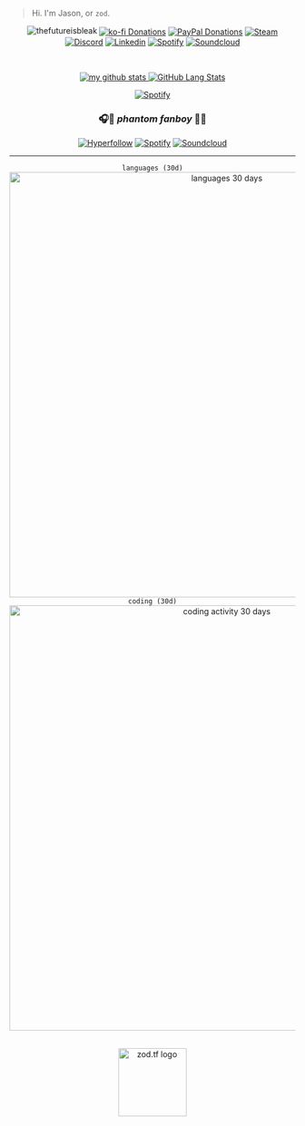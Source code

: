 
> Hi. I'm Jason, or `zod`. 

<div align="center"> 
  
  
![thefutureisbleak](https://user-images.githubusercontent.com/16076573/222304718-ad241b68-c945-4346-8f85-40bc7e6c8376.png)
[<img align="center" alt="ko-fi Donations" src="https://img.shields.io/badge/Ko--fi-F16061?style=for-the-badge&logo=ko-fi&logoColor=white"/>][ko-fi]
[<img align="center" alt="PayPal Donations" src="https://img.shields.io/badge/PayPal-00457C?style=for-the-badge&logo=paypal&logoColor=white"/>][paypal]
[<img align="center" alt="Steam" src="https://img.shields.io/badge/Steam-144475.svg?&style=for-the-badge&logo=steam&logoColor=white" />][steam]
[<img align="center" alt="Discord" src="https://img.shields.io/badge/Discord-5560E9.svg?&style=for-the-badge&logo=discord&logoColor=white" />][discord]
[<img align="center" alt="Linkedin" src="https://img.shields.io/badge/Linkedin-0956A2.svg?&style=for-the-badge&logo=linkedin&logoColor=white" />][linkedin]
[<img align="center" alt="Spotify" src="https://img.shields.io/badge/Spotify-0D5F2A.svg?&style=for-the-badge&logo=spotify&logoColor=white" />][spotify]
[<img align="center" alt="Soundcloud" src="https://img.shields.io/badge/SoundCloud-FF3300.svg?style=for-the-badge&logo=soundcloud&logoColor=white" />][soundcloud]


<br />
  
</div>  

<div align="center">
  
[![my github stats](https://github-readme-stats.vercel.app/api?username=zudsniper&theme=transparent&show_icons=true&include_all_commits=true&count_private=true&hide_rank=false&custom_title=statistics&line_height=24&hide_title=true&text_bold=true&card_width=420&ring_color=f34b7d&text_color=007ec4&icon_color=f34b7d&border_color=69b7df) ![GitHub Lang Stats](https://github-readme-stats.vercel.app/api/top-langs/?username=zudsniper&theme=transparent&layout=compact&langs_count=8&size_weight=0.5&count_weight=0.5&include_all_commits=true&count_private=true&hide_title=true&text_bold=true&card_width=360&text_color=007ec4&border_color=69b7df)](https://gh.zod.tf)  

  
<p><a target="_blank" href="https://open.spotify.com/user/dohflip7mdboclrx7m1kjjdp1"><img alt="Spotify" src="https://spotify-now-playing-poggers.vercel.app/api/spotify?background_color=0a0e12&amp;border_color=16c60c"  data-canonical-src="https://spotify-now-playing-poggers.vercel.app/api/spotify?background_color=0a0e12&border_color=16c60c" style="max-width: 100%;"></a></p>
  
 
### 🎧🎤 $phantom$ $fanboy$  🎸🎹  
[<img align="center" alt="Hyperfollow" src="https://img.shields.io/badge/Streaming-78004D?style=for-the-badge&logo=LMMS&logoColor=white" />][hyperfollow]
[<img align="center" alt="Spotify" src="https://img.shields.io/badge/Spotify-0D5F2A?&style=for-the-badge&logo=spotify&logoColor=white" />][spotify]
[<img align="center" alt="Soundcloud" src="https://img.shields.io/badge/SoundCloud-FF3300?style=for-the-badge&logo=soundcloud&logoColor=white" />][soundcloud]  
  
<hr>

<div align="center">
<div><span align="left"><code>languages (30d)</code></span><br /><img alt="languages 30 days" src="https://wakatime.com/share/@zodsuper/f158dfac-8d01-4244-803f-40557f3e8cd9.svg" width="750rem" align="center"></div>
  <div><span align="left"><code>coding (30d)</code></span><br /><img alt="coding activity 30 days" src="https://wakatime.com/share/@zodsuper/778a6016-8eca-4d5e-8016-7ed79e78f962.svg" width="750rem" align="center"></div>
<br />
</div>


<a href="https://zod.tf/"><img src="https://github.com/zudsniper/zudsniper/assets/16076573/0b2203d4-2e8f-44d9-ac9c-2b5097d1f961" alt="zod.tf logo" width="120px" style="max-width: 100%;"></a>

[twitter]: https://twitter.com/phantom_fanboy
[youtube]: https://www.youtube.com/watch?v=SYbEESxS1hc
[instagram]: https://instagram.com/jasonmcelhenney
[steam]: https://steamcommunity.com/id/zodtf/
[discord]: https://discord.com/users/260934923261706260
[linkedin]: https://www.linkedin.com/in/jason-mcelhenney/
[spotify]: https://open.spotify.com/artist/5Mk9cuBiZw5pJiBoS4RngO?si=Z_bTzHyiSS6sCAaFXBAWEw
[soundcloud]: https://soundcloud.com/phantom-fanboy
[hyperfollow]: https://phantomfanboy.com
[paypal]: https://paypal.me/zudsniper
[ko-fi]: https://ko-fi.com/zodtf
[zodtf_servers]: https://discord.gg/zodtf



